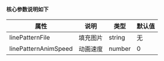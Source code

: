 #### 核心参数说明如下

| 属性                 | 说明     | 类型   | 默认值 |
| -------------------- | -------- | ------ | ------ |
| linePatternFile      | 填充图片 | string | 无     |
| linePatternAnimSpeed | 动画速度 | number | 0      |
